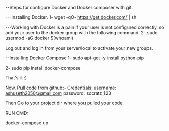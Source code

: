 --Steps for configure Docker and Docker composer with git.

---Installing Docker.
1- wget -qO- https://get.docker.com/ | sh

---Working with Docker is a pain if your user is not configured correctly, so add your user to the docker group with the following command.
2- sudo usermod -aG docker $(whoami)

Log out and log in from your server/local to activate your new groups.

--Installing Docker Compose
1- sudo apt-get -y install python-pip

2- sudo pip install docker-compose

That's it :)

Now, Pull code from github:-
Credentials:
username: ashuseth2050@gmail.com
password: socratz_123

Then Go to your project dir where you pulled your code.

RUN CMD:

docker-compose up
